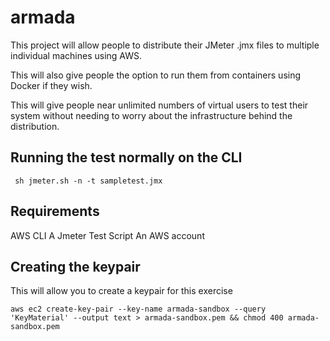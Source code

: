 # armada

This project will allow people to distribute their JMeter .jmx files to multiple individual machines using AWS.

This will also give people the option to run them from containers using Docker if they wish.

This will give people near unlimited numbers of virtual users to test their system without needing to worry about the infrastructure behind the distribution.

## Running the test normally on the CLI

```
 sh jmeter.sh -n -t sampletest.jmx
```


## Requirements 
AWS CLI
A Jmeter Test Script
An AWS account

## Creating the keypair
This will allow you to create a keypair for this exercise

```
aws ec2 create-key-pair --key-name armada-sandbox --query 'KeyMaterial' --output text > armada-sandbox.pem && chmod 400 armada-sandbox.pem
```

